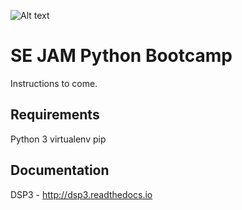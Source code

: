 ![Alt text](https://dl.dropboxusercontent.com/u/19596584/dsp3_logo3.jpg "Optional title")

SE JAM Python Bootcamp
====

Instructions to come.

## Requirements
Python 3
virtualenv
pip




## Documentation
DSP3 - http://dsp3.readthedocs.io 